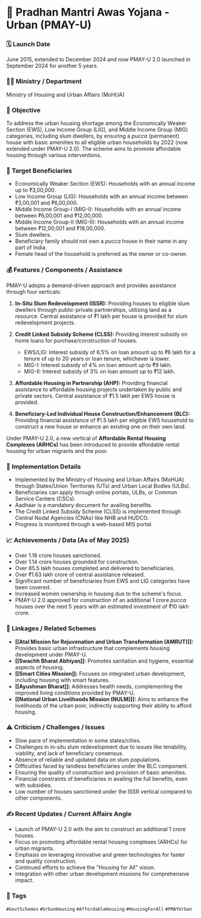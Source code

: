 # 📌 Pradhan Mantri Awas Yojana - Urban (PMAY-U)

### 🗓️ **Launch Date**
June 2015, extended to December 2024 and now PMAY-U 2.0 launched in September 2024 for another 5 years.

### 🧑‍🏫 **Ministry / Department**
Ministry of Housing and Urban Affairs (MoHUA)

### 🎯 **Objective**
To address the urban housing shortage among the Economically Weaker Section (EWS), Low Income Group (LIG), and Middle Income Group (MIG) categories, including slum dwellers, by ensuring a *pucca* (permanent) house with basic amenities to all eligible urban households by 2022 (now extended under PMAY-U 2.0). The scheme aims to promote affordable housing through various interventions.

### 👥 **Target Beneficiaries**
-   Economically Weaker Section (EWS): Households with an annual income up to ₹3,00,000.
-   Low Income Group (LIG): Households with an annual income between ₹3,00,001 and ₹6,00,000.
-   Middle Income Group-I (MIG-I): Households with an annual income between ₹6,00,001 and ₹12,00,000.
-   Middle Income Group-II (MIG-II): Households with an annual income between ₹12,00,001 and ₹18,00,000.
-   Slum dwellers.
-   Beneficiary family should not own a *pucca* house in their name in any part of India.
-   Female head of the household is preferred as the owner or co-owner.

### 💰 **Features / Components / Assistance**
PMAY-U adopts a demand-driven approach and provides assistance through four verticals:

1.  **In-Situ Slum Redevelopment (ISSR):** Providing houses to eligible slum dwellers through public-private partnerships, utilizing land as a resource. Central assistance of ₹1 lakh per house is provided for slum redevelopment projects.

2.  **Credit Linked Subsidy Scheme (CLSS):** Providing interest subsidy on home loans for purchase/construction of houses.
    -   EWS/LIG: Interest subsidy of 6.5% on loan amount up to ₹6 lakh for a tenure of up to 20 years or loan tenure, whichever is lower.
    -   MIG-I: Interest subsidy of 4% on loan amount up to ₹9 lakh.
    -   MIG-II: Interest subsidy of 3% on loan amount up to ₹12 lakh.

3.  **Affordable Housing in Partnership (AHP):** Providing financial assistance to affordable housing projects undertaken by public and private sectors. Central assistance of ₹1.5 lakh per EWS house is provided.

4.  **Beneficiary-Led Individual House Construction/Enhancement (BLC):** Providing financial assistance of ₹1.5 lakh per eligible EWS household to construct a new house or enhance an existing one on their own land.

Under PMAY-U 2.0, a new vertical of **Affordable Rental Housing Complexes (ARHCs)** has been introduced to provide affordable rental housing for urban migrants and the poor.

### 📍 **Implementation Details**
-   Implemented by the Ministry of Housing and Urban Affairs (MoHUA) through States/Union Territories (UTs) and Urban Local Bodies (ULBs).
-   Beneficiaries can apply through online portals, ULBs, or Common Service Centers (CSCs).
-   Aadhaar is a mandatory document for availing benefits.
-   The Credit Linked Subsidy Scheme (CLSS) is implemented through Central Nodal Agencies (CNAs) like NHB and HUDCO.
-   Progress is monitored through a web-based MIS portal.

### 📈 **Achievements / Data** (As of May 2025)
-   Over 1.18 crore houses sanctioned.
-   Over 1.14 crore houses grounded for construction.
-   Over 85.5 lakh houses completed and delivered to beneficiaries.
-   Over ₹1.63 lakh crore of central assistance released.
-   Significant number of beneficiaries from EWS and LIG categories have been covered.
-   Increased women ownership in housing due to the scheme's focus.
-   PMAY-U 2.0 approved for construction of an additional 1 crore *pucca* houses over the next 5 years with an estimated investment of ₹10 lakh crore.

### 🧩 **Linkages / Related Schemes**
-   **[[Atal Mission for Rejuvenation and Urban Transformation (AMRUT)]]:** Provides basic urban infrastructure that complements housing development under PMAY-U.
-   **[[Swachh Bharat Abhiyan]]:** Promotes sanitation and hygiene, essential aspects of housing.
-   **[[Smart Cities Mission]]:** Focuses on integrated urban development, including housing with smart features.
-   **[[Ayushman Bharat]]:** Addresses health needs, complementing the improved living conditions provided by PMAY-U.
-   **[[National Urban Livelihoods Mission (NULM)]]:** Aims to enhance the livelihoods of the urban poor, indirectly supporting their ability to afford housing.

### ⚠️ **Criticism / Challenges / Issues**
-   Slow pace of implementation in some states/cities.
-   Challenges in in-situ slum redevelopment due to issues like tenability, viability, and lack of beneficiary consensus.
-   Absence of reliable and updated data on slum populations.
-   Difficulties faced by landless beneficiaries under the BLC component.
-   Ensuring the quality of construction and provision of basic amenities.
-   Financial constraints of beneficiaries in availing the full benefits, even with subsidies.
-   Low number of houses sanctioned under the ISSR vertical compared to other components.

### ✍️ **Recent Updates / Current Affairs Angle**
-   Launch of PMAY-U 2.0 with the aim to construct an additional 1 crore houses.
-   Focus on promoting affordable rental housing complexes (ARHCs) for urban migrants.
-   Emphasis on leveraging innovative and green technologies for faster and quality construction.
-   Continued efforts to achieve the "Housing for All" vision.
-   Integration with other urban development missions for comprehensive impact.

### 🔗 **Tags**
`#GovtSchemes` `#UrbanHousing` `#AffordableHousing` `#HousingForAll` `#PMAYUrban`